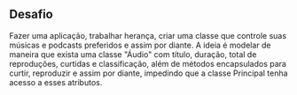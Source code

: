 ## Desafio

Fazer uma aplicação, trabalhar herança, criar uma classe que controle suas músicas e podcasts preferidos e assim por diante. A ideia é modelar de maneira que exista uma classe "Áudio" com título, duração, total de reproduções, curtidas e classificação, além de métodos encapsulados para curtir, reproduzir e assim por diante, impedindo que a classe Principal tenha acesso a esses atributos.
